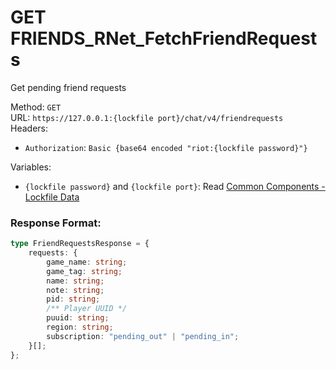 <!--

This file is automatically generated!
Do not edit it directly!
See https://github.com/techchrism/valorant-api-docs/blob/trunk/contributing.md for more information.

-->

# GET FRIENDS_RNet_FetchFriendRequests

Get pending friend requests  


Method: `GET`  
URL: `https://127.0.0.1:{lockfile port}/chat/v4/friendrequests`  
Headers:
 - `Authorization`: `Basic {base64 encoded "riot:{lockfile password}"}`

Variables:
 - `{lockfile password}` and `{lockfile port}`: Read [Common Components - Lockfile Data](../common-components.md#lockfile-data)


### Response Format:
```ts
type FriendRequestsResponse = {
    requests: {
        game_name: string;
        game_tag: string;
        name: string;
        note: string;
        pid: string;
        /** Player UUID */
        puuid: string;
        region: string;
        subscription: "pending_out" | "pending_in";
    }[];
};
```
